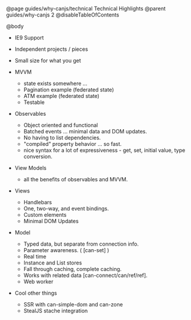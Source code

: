 @page guides/why-canjs/technical Technical Highlights
@parent guides/why-canjs 2
@disableTableOfContents

@body

- IE9 Support
- Independent projects / pieces
- Small size for what you get

- MVVM
  - state exists somewhere ...
  - Pagination example (federated state)
  - ATM example (federated state)
  - Testable

- Observables
  - Object oriented and functional
  - Batched events ... minimal data and DOM updates.
  - No having to list dependencies.
  - "compiled" property behavior ... so fast.
  - nice syntax for a lot of expressiveness - get, set, initial value, type conversion.

- View Models
  - all the benefits of observables and MVVM.

- Views
  - Handlebars
  - One, two-way, and event bindings.
  - Custom elements
  - Minimal DOM Updates

- Model
  - Typed data, but separate from connection info.
  - Parameter awareness. ( [can-set] )
  - Real time
  - Instance and List stores
  - Fall through caching, complete caching.
  - Works with related data [can-connect/can/ref/ref].
  - Web worker

- Cool other things
  - SSR with can-simple-dom and can-zone
  - StealJS stache integration
